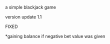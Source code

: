 a simple blackjack game 

version update 1.1

FIXED 

*gaining balance if negative bet value was given 

